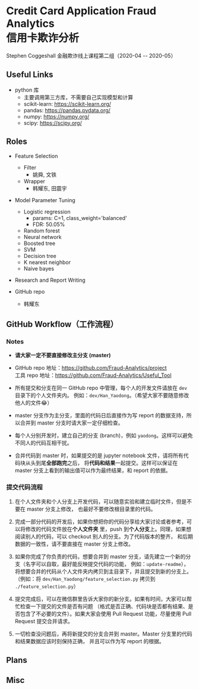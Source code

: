 # Credit Card Application Fraud Analytics <br/> 信用卡欺诈分析

Stephen Coggeshall 金融欺诈线上课程第二组（2020-04 -- 2020-05）

## Useful Links

- python 库
    - 主要调用第三方库，不需要自己实现模型和计算
    - scikit-learn: https://scikit-learn.org/
    - pandas: https://pandas.pydata.org/
    - numpy: https://numpy.org/
    - scipy: https://scipy.org/

## Roles

- Feature Selection
    - Filter
        - 姚舜, 文铁
    - Wrapper
        - 韩耀东, 田震宇

- Model Parameter Tuning
    - Logistic regression
        - params: C=1, class_weight='balanced'
        - FDR: 50.05%
    - Random forest
    - Neural network
    - Boosted tree
    - SVM
    - Decision tree
    - K nearest neighbor
    - Naive bayes

- Research and Report Writing
    
- GitHub repo
    - 韩耀东

## GitHub Workflow（工作流程）

### Notes

- **请大家一定不要直接修改主分支 (master)**

- GitHub repo 地址：https://github.com/Fraud-Analytics/project <br/>
工具 repo 地址：https://github.com/Fraud-Analytics/Useful_Tool

- 所有提交和分支在同一 GitHub repo 中管理，每个人的开发文件请放在 `dev` 目录下的个人文件夹内。
例如：`dev/Han_Yaodong`。（希望大家不要随意修改他人的文件😂）

- master 分支作为主分支，里面的代码日后直接作为写 report 的数据支持，所以合并到 master
分支时请大家一定仔细检查。

- 每个人分别开发时，建立自己的分支 (branch)，例如 `yaodong`。这样可以避免不同人的代码互相干扰。

- 合并代码到 master 时，如果提交的是 jupyter notebook 文件，请将所有代码块从头到尾**全部跑完**之后，
将**代码和结果**一起提交。这样可以保证在 master 分支上看到的输出值可以作为最终结果，和 report 的依据。

### 提交代码流程

1. 在个人文件夹和个人分支上开发代码，可以随意实验和建立临时文件，但是不要在 master 分支上修改，
也最好不要修改根目录里的代码。

1. 完成一部分代码的开发后，如果你想把你的代码分享给大家讨论或者参考，可以将修改的代码文件放在**个人文件夹**
里，push 到**个人分支**上。同理，如果想阅读别人的代码，可以 checkout 别人的分支。为了代码版本的整齐，
和后期数据的一致性，请不要直接在 master 分支上修改。

1. 如果你完成了你负责的代码，想要合并到 master 分支，请先建立一个新的分支（名字可以自取，最好能反映提交代码的功能，
例如：`update-readme`），将想要合并的代码从个人文件夹内拷贝到主目录下，并且提交到新的分支上。<br/>
（例如：将 `dev/Han_Yaodong/feature_selection.py` 拷贝到 `./feature_selection.py`）

1. 提交完成后，可以在微信群里告诉大家你的新分支。如果有时间，大家可以帮忙检查一下提交的文件是否有问题
（格式是否正确、代码块是否都有结果、是否包含了不必要的文件）。如果大家会使用 Pull Request 功能，尽量使用
Pull Request 提交合并请求。

1. 一切检查没问题后，再将新提交的分支合并到 master。Master 分支里的代码和结果数据应该时刻保持正确，
并且可以作为写 report 的根据。

## Plans

## Misc

